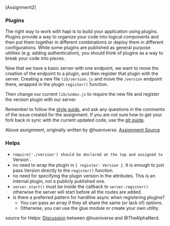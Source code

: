 [Assignment2]

### Plugins

The right way to work with hapi is to build your application using plugins. 
Plugins provide a way to organize your code into logical components and then put them together in 
different combinations or deploy them in different configurations. While some plugins are published as general purpose utilities (e.g. adding authentication), 
you should think of plugins as a way to break your code into pieces.

Now that we have a basic server with one endpoint, we want to move the creation of the endpoint to a plugin, 
and then register that plugin with the server. Creating a new file `lib/version.js` and move the `/version` endpoint there, 
wrapped in the plugin `register()` function.

Then change our current `lib/index.js` to require the new file and register the version plugin with our server.

Remember to follow the [style guide](https://github.com/hapijs/contrib/blob/master/Style.md), and ask any questions in the comments of the
issue created for the assignment.  If you are not sure how to get your fork back in sync with the current updated code, use the 
[git guide](https://github.com/hapijs/university-client/blob/master/guides/git.md).

Above assignment, originally written by @hueniverse.
[Assignment Source](https://github.com/hapijs/university/issues/43)

### Helps

* `require('./version') should be declared at the top and assigned to `Version`.
* no need to wrap the plugin in `{ register: Version }`. It is enough to just pass Version directly to the `register()` function.
* no need for specifying the plugin version in the attributes. This is an internal plugin, not a publicly published one.
* `server.start()` must be inside the callback to `server.register()` otherwise the server will start before all the routes are added.
* Is there a preferred pattern for handline async when registering plugins?
    - You can pass an array if they all share the same (or lack of) options. 
    - Otherwise, you can use the glue module or create your own utility.

source for Helps: [Discussion](https://github.com/hapijs/university/issues/43) between @hueniverse and @TheAlphaNerd.
